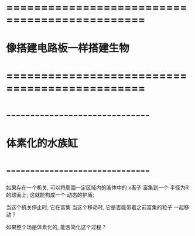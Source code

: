 # ============================================== #
#          像搭建电路板一样搭建生物
# ============================================== #

# ------------------------------ #
#       体素化的水族缸
# ------------------------------ #
如果存在一个机关, 可以将周围一定区域内的液体中的 x离子 富集到一个 半径为R 的球面上;
这就能构成一个 动态的护盾;

当这个机关停止时, 它在富集
当这个移动时, 它是否能带着之前富集的粒子 一起移动 ? 

如果整个场是体素化的, 能否简化这个过程 ?








